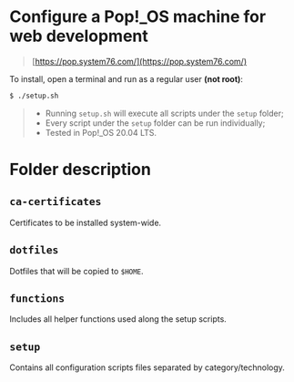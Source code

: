 # Configure a Pop!_OS machine for web development
> [https://pop.system76.com/](https://pop.system76.com/)

To install, open a terminal and run as a regular user **(not root)**:

```bash
$ ./setup.sh
```

> - Running `setup.sh` will execute all scripts under the `setup` folder;
> - Every script under the `setup` folder can be run individually;
> - Tested in Pop!_OS 20.04 LTS.

# Folder description

## `ca-certificates`

Certificates to be installed system-wide.

## `dotfiles`

Dotfiles that will be copied to `$HOME`.

## `functions`

Includes all helper functions used along the setup scripts.

## `setup`

Contains all configuration scripts files separated by category/technology.
